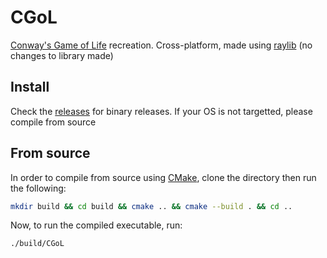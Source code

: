 # CGoL
[Conway's Game of Life](https://en.wikipedia.org/wiki/Conway%27s_Game_of_Life) recreation. Cross-platform, made using [raylib](https://github.com/raysan5/raylib) (no changes to library made)

## Install
Check the [releases](https://github.com/mokshaadh/CGoL/releases) for binary releases. If your OS is not targetted, please compile from source

## From source
In order to compile from source using [CMake](https://github.com/Kitware/CMake), clone the directory then run the following:
```sh
mkdir build && cd build && cmake .. && cmake --build . && cd ..
```
Now, to run the compiled executable, run:
```sh
./build/CGoL
```
